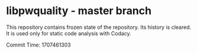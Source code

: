 # libpwquality - master branch

This repository contains frozen state of the repository.
Its history is cleared. It is used only for static code
analysis with Codacy.

Commit Time: 1707461303